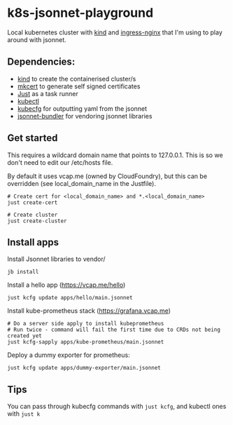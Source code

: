 # k8s-jsonnet-playground

Local kubernetes cluster with [kind](https://github.com/kubernetes-sigs/kind) and [ingress-nginx](https://github.com/kubernetes/ingress-nginx) that I'm using to play around with jsonnet.

## Dependencies:
- [kind](https://github.com/kubernetes-sigs/kind) to create the containerised cluster/s
- [mkcert](https://github.com/FiloSottile/mkcert) to generate self signed certificates
- [Just](https://github.com/casey/just) as a task runner
- [kubectl](https://kubernetes.io/docs/tasks/tools/#kubectl)
- [kubecfg](https://github.com/kubecfg/kubecfg) for outputting yaml from the jsonnet
- [jsonnet-bundler](https://github.com/jsonnet-bundler/jsonnet-bundler) for vendoring jsonnet libraries

## Get started

This requires a wildcard domain name that points to 127.0.0.1. This is so we don't need to edit our /etc/hosts file.

By default it uses vcap.me (owned by CloudFoundry), but this can be overridden (see local_domain_name in the Justfile). 

```
# Create cert for <local_domain_name> and *.<local_domain_name>
just create-cert

# Create cluster
just create-cluster
```

## Install apps

Install Jsonnet libraries to vendor/
```
jb install
```

Install a hello app (https://vcap.me/hello)
```
just kcfg update apps/hello/main.jsonnet
```

Install kube-prometheus stack (https://grafana.vcap.me)
```
# Do a server side apply to install kubeprometheus
# Run twice - command will fail the first time due to CRDs not being created yet
just kcfg-sapply apps/kube-prometheus/main.jsonnet
```

Deploy a dummy exporter for prometheus:
```
just kcfg update apps/dummy-exporter/main.jsonnet
```

## Tips

You can pass through kubecfg commands with `just kcfg`, and kubectl ones with `just k`
